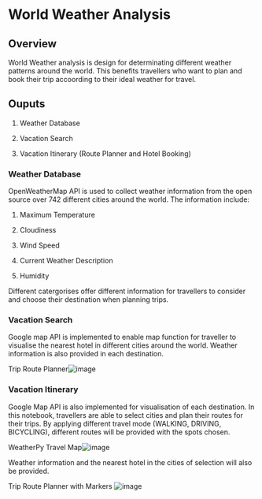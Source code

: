 # World Weather Analysis

## Overview

World Weather analysis is design for determinating different weather patterns around the world. This benefits travellers who want to plan and book their trip accoording to their ideal weather for travel. 

## Ouputs

1. Weather Database

2. Vacation Search 

3. Vacation Itinerary (Route Planner and Hotel Booking)


### Weather Database

OpenWeatherMap API is used to collect weather information from the open source over 742 different cities around the world. The information include: 

1. Maximum Temperature 

2. Cloudiness

3. Wind Speed

4. Current Weather Description

5. Humidity 

Different catergorises offer different information for travellers to consider and choose their destination when planning trips. 


### Vacation Search 

Google map API is implemented to enable map function for traveller to visualise the nearest hotel in different cities around the world. Weather information is also provided in each destination. 

Trip Route Planner![image](https://user-images.githubusercontent.com/70616488/115512236-9b28ad00-a236-11eb-9970-549ef7858233.png)

### Vacation Itinerary

Google Map API is also implemented for visualisation of each destination. In this notebook, travellers are able to select cities and plan their routes for their trips. By applying different travel mode (WALKING, DRIVING, BICYCLING), different routes will be provided with the spots chosen. 

WeatherPy Travel Map![image](https://user-images.githubusercontent.com/70616488/115512275-aaa7f600-a236-11eb-96d7-24a8abb469a3.png)

Weather information and the nearest hotel in the cities of selection will also be provided. 

Trip Route Planner with Markers ![image](https://user-images.githubusercontent.com/70616488/115512379-c9a68800-a236-11eb-81ac-303650bc0935.png)

